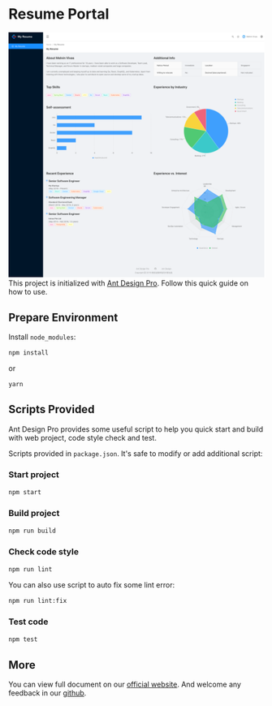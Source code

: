 # Resume Portal

![alt text](./readme_images/screenshot.png)
This project is initialized with [Ant Design Pro](https://pro.ant.design). Follow this quick guide on how to use.

## Prepare Environment

Install `node_modules`:

```bash
npm install
```

or

```bash
yarn
```

## Scripts Provided

Ant Design Pro provides some useful script to help you quick start and build with web project, code style check and test.

Scripts provided in `package.json`. It's safe to modify or add additional script:

### Start project

```bash
npm start
```

### Build project

```bash
npm run build
```

### Check code style

```bash
npm run lint
```

You can also use script to auto fix some lint error:

```bash
npm run lint:fix
```

### Test code

```bash
npm test
```

## More

You can view full document on our [official website](https://pro.ant.design). And welcome any feedback in our [github](https://github.com/ant-design/ant-design-pro).
